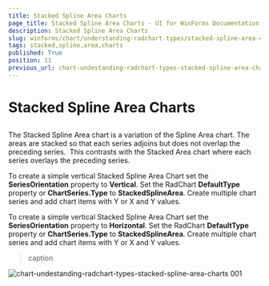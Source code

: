 ```yaml
---
title: Stacked Spline Area Charts
page_title: Stacked Spline Area Charts - UI for WinForms Documentation
description: Stacked Spline Area Charts
slug: winforms/chart/understanding-radchart-types/stacked-spline-area-charts
tags: stacked,spline,area,charts
published: True
position: 11
previous_url: chart-undestanding-radchart-types-stacked-spline-area-charts
---
```


# Stacked Spline Area Charts



## 

The Stacked Spline Area chart is a variation of the Spline Area chart. The areas are stacked so that each series adjoins but does not overlap the preceding series.  This contrasts with the Stacked Area chart where each series overlays the preceding series. 

To create a simple vertical Stacked Spline Area Chart set the __SeriesOrientation__ property to __Vertical__. Set the RadChart __DefaultType__ property or __ChartSeries.Type__ to __StackedSplineArea__. Create multiple chart series and add chart items with Y or X and Y values.

To create a simple vertical Stacked Spline Area Chart set the __SeriesOrientation__ property to __Horizontal__. Set the RadChart __DefaultType__ property or __ChartSeries.Type__ to __StackedSplineArea__. Create multiple chart series and add chart items with Y or X and Y values.
>caption 

![chart-undestanding-radchart-types-stacked-spline-area-charts 001](images/chart-undestanding-radchart-types-stacked-spline-area-charts001.png)
